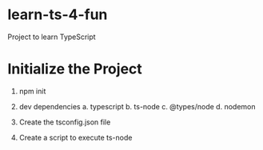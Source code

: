 # learn-ts-4-fun

Project to learn TypeScript

# Initialize the Project

1. npm init

2. dev dependencies
   a. typescript
   b. ts-node
   c. @types/node
   d. nodemon

3. Create the tsconfig.json file

4. Create a script to execute ts-node
